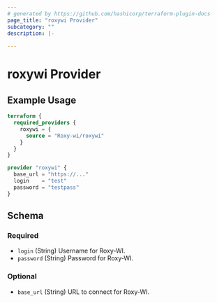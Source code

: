 ```yaml
---
# generated by https://github.com/hashicorp/terraform-plugin-docs
page_title: "roxywi Provider"
subcategory: ""
description: |-
  
---
```


# roxywi Provider



## Example Usage

```terraform
terraform {
  required_providers {
    roxywi = {
      source = "Roxy-wi/roxywi"
    }
  }
}

provider "roxywi" {
  base_url = "https://..."
  login    = "test"
  password = "testpass"
}
```

<!-- schema generated by tfplugindocs -->
## Schema

### Required

- `login` (String) Username for Roxy-WI.
- `password` (String) Password for Roxy-WI.

### Optional

- `base_url` (String) URL to connect for Roxy-WI.
